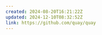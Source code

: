 ```yaml
---
created: 2024-08-20T16:21:22Z
updated: 2024-12-10T08:32:52Z
link: https://github.com/quay/quay
---
```

